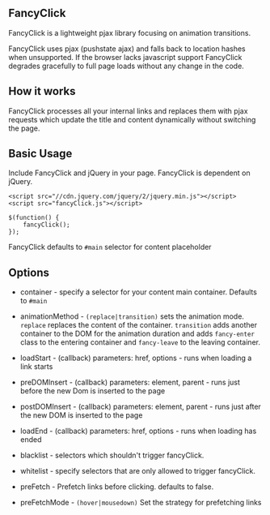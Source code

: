 
## FancyClick ##

FancyClick is a lightweight pjax library focusing on animation transitions.

FancyClick uses pjax (pushstate ajax) and falls back to location hashes when unsupported.
If the browser lacks javascript support FancyClick degrades gracefully to full page loads without any change in the code.

## How it works ##

FancyClick processes all your internal links and replaces them with pjax requests which update the title and content dynamically without switching the page.

## Basic Usage ##

Include FancyClick and jQuery in your page. FancyClick is dependent on jQuery.

    <script src="//cdn.jquery.com/jquery/2/jquery.min.js"></script>
    <script src="fancyClick.js"></script>

    $(function() {
	    fancyClick();
    });

FancyClick defaults to `#main` selector for content placeholder

## Options ##

 - container - specify a selector for your content main container. Defaults to `#main`

 - animationMethod - `(replace|transition)` sets the animation mode.
 `replace` replaces the content of the container.
 `transition` adds another container to the DOM for the animation duration and adds `fancy-enter` class to the entering container and `fancy-leave` to the leaving container.

 - loadStart - (callback) parameters: href, options - runs when loading a link starts

 - preDOMInsert - (callback) parameters: element, parent - runs just before the new Dom is inserted to the page

 - postDOMInsert - (callback) parameters: element, parent - runs just after the new DOM is inserted to the page

 - loadEnd - (callback) parameters: href, options - runs when loading has ended

 - blacklist - selectors which shouldn't trigger fancyClick.

 - whitelist - specify selectors that are only allowed to trigger fancyClick.

 - preFetch - Prefetch links before clicking. defaults to false.

 - preFetchMode - `(hover|mousedown)` Set the strategy for prefetching links